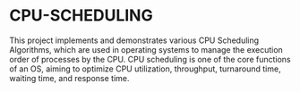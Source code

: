 # CPU-SCHEDULING
This project implements and demonstrates various CPU Scheduling Algorithms, which are used in operating systems to manage the execution order of processes by the CPU. CPU scheduling is one of the core functions of an OS, aiming to optimize CPU utilization, throughput, turnaround time, waiting time, and response time.
